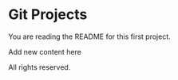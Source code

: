   # Git Projects

  You are reading the README for this first project.
  
  Add new content here

  All rights reserved.
